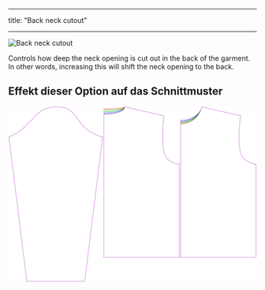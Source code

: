 - - -
title: "Back neck cutout"
- - -

![Back neck cutout](./backneckcutout.svg)

Controls how deep the neck opening is cut out in the back of the garment. In other words, increasing this will shift the neck opening to the back.

## Effekt dieser Option auf das Schnittmuster

![This image shows the effect of this option by superimposing several variants that have a different value for this option](brian_backneckcutout_sample.svg "Effect of this option on the pattern")

